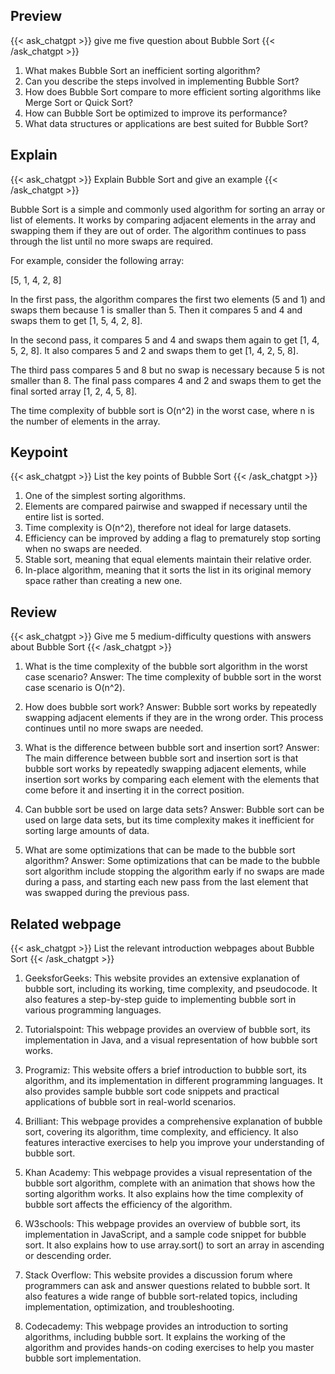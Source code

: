 ## Preview
{{< ask_chatgpt >}}
give me five question about Bubble Sort
{{< /ask_chatgpt >}}



1. What makes Bubble Sort an inefficient sorting algorithm? 
2. Can you describe the steps involved in implementing Bubble Sort? 
3. How does Bubble Sort compare to more efficient sorting algorithms like Merge Sort or Quick Sort? 
4. How can Bubble Sort be optimized to improve its performance? 
5. What data structures or applications are best suited for Bubble Sort?   

## Explain
{{< ask_chatgpt >}}
Explain Bubble Sort and give an example
{{< /ask_chatgpt >}}



Bubble Sort is a simple and commonly used algorithm for sorting an array or list of elements. It works by comparing adjacent elements in the array and swapping them if they are out of order. The algorithm continues to pass through the list until no more swaps are required.

For example, consider the following array: 

[5, 1, 4, 2, 8] 

In the first pass, the algorithm compares the first two elements (5 and 1) and swaps them because 1 is smaller than 5. Then it compares 5 and 4 and swaps them to get [1, 5, 4, 2, 8]. 

In the second pass, it compares 5 and 4 and swaps them again to get [1, 4, 5, 2, 8]. It also compares 5 and 2 and swaps them to get [1, 4, 2, 5, 8]. 

The third pass compares 5 and 8 but no swap is necessary because 5 is not smaller than 8. The final pass compares 4 and 2 and swaps them to get the final sorted array [1, 2, 4, 5, 8]. 

The time complexity of bubble sort is O(n^2) in the worst case, where n is the number of elements in the array.   

## Keypoint
{{< ask_chatgpt >}}
List the key points of Bubble Sort
{{< /ask_chatgpt >}}



1. One of the simplest sorting algorithms.
2. Elements are compared pairwise and swapped if necessary until the entire list is sorted.
3. Time complexity is O(n^2), therefore not ideal for large datasets.
4. Efficiency can be improved by adding a flag to prematurely stop sorting when no swaps are needed.
5. Stable sort, meaning that equal elements maintain their relative order.
6. In-place algorithm, meaning that it sorts the list in its original memory space rather than creating a new one.   

## Review
{{< ask_chatgpt >}}
Give me 5 medium-difficulty questions with answers about Bubble Sort
{{< /ask_chatgpt >}}



1. What is the time complexity of the bubble sort algorithm in the worst case scenario?
Answer: The time complexity of bubble sort in the worst case scenario is O(n^2).

2. How does bubble sort work?
Answer: Bubble sort works by repeatedly swapping adjacent elements if they are in the wrong order. This process continues until no more swaps are needed.

3. What is the difference between bubble sort and insertion sort?
Answer: The main difference between bubble sort and insertion sort is that bubble sort works by repeatedly swapping adjacent elements, while insertion sort works by comparing each element with the elements that come before it and inserting it in the correct position.

4. Can bubble sort be used on large data sets?
Answer: Bubble sort can be used on large data sets, but its time complexity makes it inefficient for sorting large amounts of data.

5. What are some optimizations that can be made to the bubble sort algorithm?
Answer: Some optimizations that can be made to the bubble sort algorithm include stopping the algorithm early if no swaps are made during a pass, and starting each new pass from the last element that was swapped during the previous pass.   

## Related webpage
{{< ask_chatgpt >}}
List the relevant introduction webpages about Bubble Sort
{{< /ask_chatgpt >}}



1. GeeksforGeeks: This website provides an extensive explanation of bubble sort, including its working, time complexity, and pseudocode. It also features a step-by-step guide to implementing bubble sort in various programming languages.

2. Tutorialspoint: This webpage provides an overview of bubble sort, its implementation in Java, and a visual representation of how bubble sort works. 

3. Programiz: This website offers a brief introduction to bubble sort, its algorithm, and its implementation in different programming languages. It also provides sample bubble sort code snippets and practical applications of bubble sort in real-world scenarios. 

4. Brilliant: This webpage provides a comprehensive explanation of bubble sort, covering its algorithm, time complexity, and efficiency. It also features interactive exercises to help you improve your understanding of bubble sort.

5. Khan Academy: This webpage provides a visual representation of the bubble sort algorithm, complete with an animation that shows how the sorting algorithm works. It also explains how the time complexity of bubble sort affects the efficiency of the algorithm. 

6. W3schools: This webpage provides an overview of bubble sort, its implementation in JavaScript, and a sample code snippet for bubble sort. It also explains how to use array.sort() to sort an array in ascending or descending order. 

7. Stack Overflow: This website provides a discussion forum where programmers can ask and answer questions related to bubble sort. It also features a wide range of bubble sort-related topics, including implementation, optimization, and troubleshooting. 

8. Codecademy: This webpage provides an introduction to sorting algorithms, including bubble sort. It explains the working of the algorithm and provides hands-on coding exercises to help you master bubble sort implementation.   


